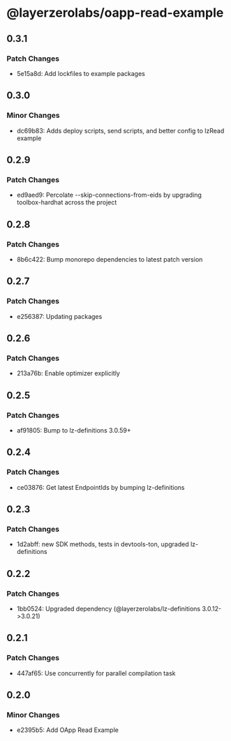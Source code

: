 # @layerzerolabs/oapp-read-example

## 0.3.1

### Patch Changes

- 5e15a8d: Add lockfiles to example packages

## 0.3.0

### Minor Changes

- dc69b83: Adds deploy scripts, send scripts, and better config to lzRead example

## 0.2.9

### Patch Changes

- ed9aed9: Percolate --skip-connections-from-eids by upgrading toolbox-hardhat across the project

## 0.2.8

### Patch Changes

- 8b6c422: Bump monorepo dependencies to latest patch version

## 0.2.7

### Patch Changes

- e256387: Updating packages

## 0.2.6

### Patch Changes

- 213a76b: Enable optimizer explicitly

## 0.2.5

### Patch Changes

- af91805: Bump to lz-definitions 3.0.59+

## 0.2.4

### Patch Changes

- ce03876: Get latest EndpointIds by bumping lz-definitions

## 0.2.3

### Patch Changes

- 1d2abff: new SDK methods, tests in devtools-ton, upgraded lz-definitions

## 0.2.2

### Patch Changes

- 1bb0524: Upgraded dependency (@layerzerolabs/lz-definitions 3.0.12->3.0.21)

## 0.2.1

### Patch Changes

- 447af65: Use concurrently for parallel compilation task

## 0.2.0

### Minor Changes

- e2395b5: Add OApp Read Example
